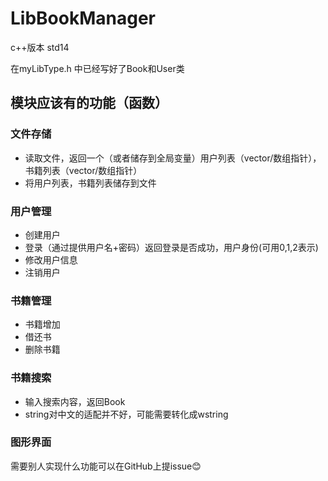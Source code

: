 # LibBookManager

c++版本 std14

在myLibType.h 中已经写好了Book和User类

## 模块应该有的功能（函数）
### 文件存储
- 读取文件，返回一个（或者储存到全局变量）用户列表（vector/数组指针），书籍列表（vector/数组指针）
- 将用户列表，书籍列表储存到文件

### 用户管理
- 创建用户
- 登录（通过提供用户名+密码）返回登录是否成功，用户身份(可用0,1,2表示)
- 修改用户信息
- 注销用户

### 书籍管理
- 书籍增加
- 借还书
- 删除书籍

### 书籍搜索
- 输入搜索内容，返回Book
- string对中文的适配并不好，可能需要转化成wstring

### 图形界面


需要别人实现什么功能可以在GitHub上提issue😊